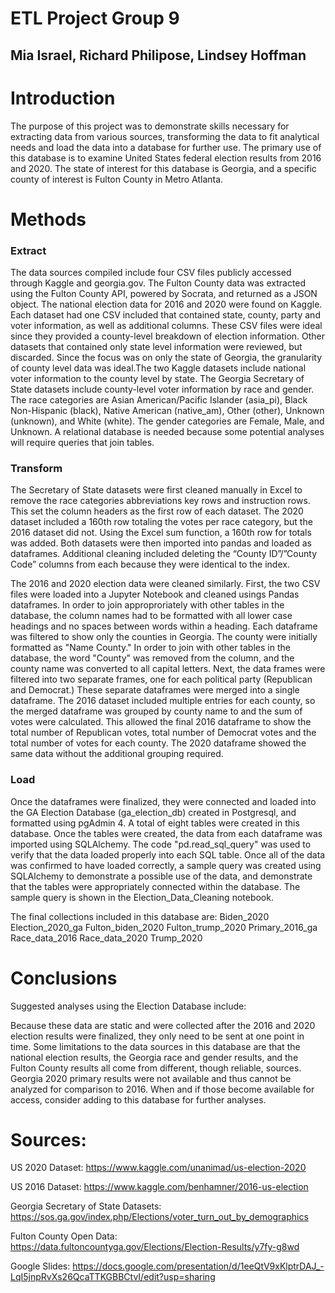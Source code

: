 # ETL Project Group 9
## Mia Israel, Richard Philipose, Lindsey Hoffman

# Introduction
The purpose of this project was to demonstrate skills necessary for extracting data from various sources, transforming the data to fit analytical needs and load the data into a database for further use.  The primary use of this database is to examine United States federal election results from 2016 and 2020. The state of interest for this database is Georgia, and a specific county of interest is Fulton County in Metro Atlanta. 

# Methods

### Extract

The data sources compiled include four CSV files publicly accessed through Kaggle and georgia.gov. The Fulton County data was extracted using the Fulton County API, powered by Socrata, and returned as a JSON object. The national election data for 2016 and 2020 were found on Kaggle.  Each dataset had one CSV included that contained state, county, party and voter information, as well as additional columns.  These CSV files were ideal since they provided a county-level breakdown of election information. Other datasets that contained only state level information were reviewed, but discarded.  Since the focus was on only the state of Georgia, the granularity of county level data was ideal.The two Kaggle datasets include national voter information to the county level by state.  The Georgia Secretary of State datasets include county-level voter information by race and gender. The race categories are Asian American/Pacific Islander (asia_pi), Black Non-Hispanic (black), Native American (native_am), Other (other), Unknown (unknown), and White (white). The gender categories are Female, Male, and Unknown. A relational database is needed because some potential analyses will require queries that join tables. 

### Transform

The Secretary of State datasets were first cleaned manually in Excel to remove the race categories abbreviations key rows and instruction rows. This set the column headers as the first row of each dataset. The 2020 dataset included a 160th row totaling the votes per race category, but the 2016 dataset did not. Using the Excel sum function, a 160th row for totals was added. Both datasets were then imported into pandas and loaded as dataframes. Additional cleaning included deleting the “County ID”/”County Code” columns from each because they were identical to the index.

The 2016 and 2020 election data were cleaned similarly.  First, the two CSV files were loaded into a Jupyter Notebook and cleaned usings Pandas dataframes.  In order to join approproriately with other tables in the database, the column names had to be formatted with all lower case headings and no spaces between words within a heading.  Each dataframe was filtered to show only the counties in Georgia.  The county were initially formatted as "Name County."  In order to join with other tables in the database, the word "County" was removed from the column, and the county name was converted to all capital letters.  Next, the data frames were filtered into two separate frames, one for each political party (Republican and Democrat.)  These separate dataframes were merged into a single dataframe.  The 2016 dataset included multiple entries for each county, so the merged dataframe was grouped by county name to and the sum of votes were calculated.  This allowed the final 2016 dataframe to show the total number of Republican votes, total number of Democrat votes and the total number of votes for each county.  The 2020 dataframe showed the same data without the additional grouping required.


### Load

Once the dataframes were finalized, they were connected and loaded into the GA Election Database (ga_election_db) created in Postgresql, and formatted using pgAdmin 4. A total of eight tables were created in this database. Once the tables were created, the data from each dataframe was imported using SQLAlchemy.  The code "pd.read_sql_query" was used to verify that the data loaded properly into each SQL table.  Once all of the data was confirmed to have loaded correctly, a sample query was created using SQLAlchemy to demonstrate a possible use of the data, and demonstrate that the tables were appropriately connected within the database.  The sample query is shown in the Election_Data_Cleaning notebook.

The final collections included in this database are:
Biden_2020
Election_2020_ga
Fulton_biden_2020
Fulton_trump_2020
Primary_2016_ga
Race_data_2016
Race_data_2020
Trump_2020

# Conclusions

Suggested analyses using the Election Database include:

Because these data are static and were collected after the 2016 and 2020 election results were finalized, they only need to be sent at one point in time. Some limitations to the data sources in this database are that the national election results, the Georgia race and gender results, and the Fulton County results all come from different, though reliable, sources. Georgia 2020 primary results were not available and thus cannot be analyzed for comparison to 2016. When and if those become available for access, consider adding to this database for further analyses. 



# Sources:

US 2020 Dataset: https://www.kaggle.com/unanimad/us-election-2020

US 2016 Dataset: https://www.kaggle.com/benhamner/2016-us-election

Georgia Secretary of State Datasets: https://sos.ga.gov/index.php/Elections/voter_turn_out_by_demographics

Fulton County Open Data: https://data.fultoncountyga.gov/Elections/Election-Results/y7fy-g8wd

Google Slides: https://docs.google.com/presentation/d/1eeQtV9xKlptrDAJ_-LqI5jnpRvXs26QcaTTKGBBCtvI/edit?usp=sharing
